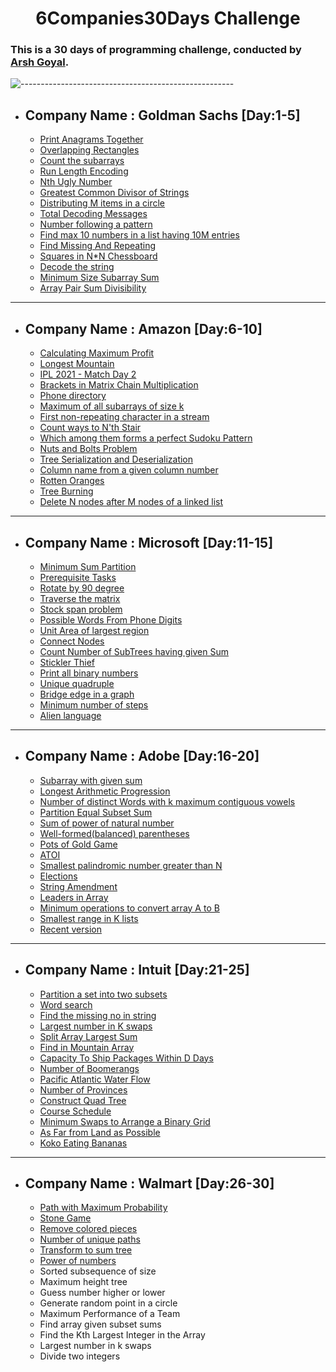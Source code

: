 ## <h1 align="center">6Companies30Days Challenge</h1>

### This is a 30 days of programming challenge, conducted by [Arsh Goyal](https://bit.ly/arshgoyalyt). 

![-----------------------------------------------------](https://raw.githubusercontent.com/andreasbm/readme/master/assets/lines/rainbow.png)
- ## Company Name : Goldman Sachs [Day:1-5]
  - [Print Anagrams Together](https://github.com/pilipi-puu-puu/6companies30Days/blob/main/Goldman%20Sachs/print_anagram.cpp)
  - [Overlapping Rectangles](https://github.com/pilipi-puu-puu/6companies30Days/blob/main/Goldman%20Sachs/overlapping_rectangles.cpp)
  - [Count the subarrays](https://github.com/pilipi-puu-puu/6companies30Days/blob/main/Goldman%20Sachs/Count_the_subarrays.cpp)
  - [Run Length Encoding](https://github.com/pilipi-puu-puu/6companies30Days/blob/main/Goldman%20Sachs/run_length_encoding.cpp)
  - [Nth Ugly Number](https://github.com/pilipi-puu-puu/6companies30Days/blob/main/Goldman%20Sachs/ugly_number.cpp)
  - [Greatest Common Divisor of Strings](https://github.com/pilipi-puu-puu/6companies30Days/blob/main/Goldman%20Sachs/greatest_common_div.cpp)
  - [Distributing M items in a circle](https://github.com/pilipi-puu-puu/6companies30Days/blob/main/Goldman%20Sachs/distribute_mitems.cpp)
  - [Total Decoding Messages](https://github.com/pilipi-puu-puu/6companies30Days/blob/main/Goldman%20Sachs/total_decoding_msg.cpp)
  - [Number following a pattern](https://github.com/pilipi-puu-puu/6companies30Days/blob/main/Goldman%20Sachs/number_following_pattern.cpp)
  - [Find max 10 numbers in a list having 10M entries](https://github.com/pilipi-puu-puu/6companies30Days/blob/main/Goldman%20Sachs/max_10_num_in_list.cpp)
  - [Find Missing And Repeating](https://github.com/pilipi-puu-puu/6companies30Days/blob/main/Goldman%20Sachs/find_missing_repeating.cpp)
  - [Squares in N*N Chessboard](https://github.com/pilipi-puu-puu/6companies30Days/blob/main/Goldman%20Sachs/squares_in_chessboard.cpp)
  - [Decode the string](https://github.com/pilipi-puu-puu/6companies30Days/blob/main/Goldman%20Sachs/decode_the_string.cpp)
  - [Minimum Size Subarray Sum](https://github.com/pilipi-puu-puu/6companies30Days/blob/main/Goldman%20Sachs/minimum_size_subarrays.cpp)
  - [Array Pair Sum Divisibility](https://github.com/pilipi-puu-puu/6companies30Days/blob/main/Goldman%20Sachs/pair_sum_divisibility.cpp)

---
    
- ## Company Name : Amazon [Day:6-10]
  - [Calculating Maximum Profit](https://github.com/pilipi-puu-puu/6companies30Days/blob/main/Amazon/maximum_profit.cpp)
  - [Longest Mountain](https://github.com/pilipi-puu-puu/6companies30Days/blob/main/Amazon/longest_mountain.cpp)
  - [IPL 2021 - Match Day 2](https://github.com/pilipi-puu-puu/6companies30Days/blob/main/Amazon/IPL_2021.cpp)
  - [Brackets in Matrix Chain Multiplication](https://github.com/pilipi-puu-puu/6companies30Days/blob/main/Amazon/matrix_chain.cpp)
  - [Phone directory](https://github.com/pilipi-puu-puu/6companies30Days/blob/main/Amazon/phone_directory.cpp)
  - [Maximum of all subarrays of size k](https://github.com/pilipi-puu-puu/6companies30Days/blob/main/Amazon/max_subarray.cpp)
  - [First non-repeating character in a stream](https://github.com/pilipi-puu-puu/6companies30Days/blob/main/Amazon/non_repeating.cpp)
  - [Count ways to N'th Stair](https://github.com/pilipi-puu-puu/6companies30Days/blob/main/Amazon/Nth_stair.cpp)
  - [Which among them forms a perfect Sudoku Pattern](https://github.com/pilipi-puu-puu/6companies30Days/blob/main/Amazon/validSudoku.cpp)
  - [Nuts and Bolts Problem](https://github.com/pilipi-puu-puu/6companies30Days/blob/main/Amazon/nuts_bolts.cpp)
  - [Tree Serialization and Deserialization](https://github.com/pilipi-puu-puu/6companies30Days/blob/main/Amazon/serialize_deserialize.cpp)
  - [Column name from a given column number](https://github.com/pilipi-puu-puu/6companies30Days/blob/main/Amazon/coloumn_number.cpp)
  - [Rotten Oranges](https://github.com/pilipi-puu-puu/6companies30Days/blob/main/Amazon/rottenoranges.cpp)
  - [Tree Burning ](https://github.com/pilipi-puu-puu/6companies30Days/blob/main/Amazon/burningTree.cpp)
  - [Delete N nodes after M nodes of a linked list](https://github.com/pilipi-puu-puu/6companies30Days/blob/main/Amazon/delete_N_nodes_after_M_nodes.cpp)

---

- ## Company Name : Microsoft [Day:11-15]
  - [Minimum Sum Partition](https://github.com/pilipi-puu-puu/6companies30Days/blob/main/Microsoft/Min_sum_partition.cpp)
  - [Prerequisite Tasks](https://github.com/pilipi-puu-puu/6companies30Days/blob/main/Microsoft/Prerequisite_tasks.cpp)
  - [Rotate by 90 degree](https://github.com/pilipi-puu-puu/6companies30Days/blob/main/Microsoft/rotate_90.cpp)
  - [Traverse the matrix](https://github.com/pilipi-puu-puu/6companies30Days/blob/main/Microsoft/spirally_traverse_matrix.cpp)
  - [Stock span problem](https://github.com/pilipi-puu-puu/6companies30Days/blob/main/Microsoft/stock_span.cpp)
  - [Possible Words From Phone Digits](https://github.com/pilipi-puu-puu/6companies30Days/blob/main/Microsoft/possible_words_frm_phn_digits.cpp)
  - [Unit Area of largest region](https://github.com/pilipi-puu-puu/6companies30Days/blob/main/Microsoft/unit_area_largest_region.cpp)
  - [Connect Nodes](https://github.com/pilipi-puu-puu/6companies30Days/blob/main/Microsoft/connect_nodes.cpp)
  - [Count Number of SubTrees having given Sum](https://github.com/pilipi-puu-puu/6companies30Days/blob/main/Microsoft/count_subtrees.cpp)
  - [Stickler Thief](https://github.com/pilipi-puu-puu/6companies30Days/blob/main/Microsoft/Stickler_thief.cpp)
  - [Print all binary numbers](https://github.com/pilipi-puu-puu/6companies30Days/blob/main/Microsoft/binary_numbers.cpp)
  - [Unique quadruple](https://github.com/pilipi-puu-puu/6companies30Days/blob/main/Microsoft/unique_quadruple.cpp)
  - [Bridge edge in a graph](https://github.com/pilipi-puu-puu/6companies30Days/blob/main/Microsoft/bridge_edges_graph.cpp)
  - [Minimum number of steps](https://github.com/pilipi-puu-puu/6companies30Days/blob/main/Microsoft/min_steps.cpp)
  - [Alien language](https://github.com/pilipi-puu-puu/6companies30Days/blob/main/Microsoft/alien_dictionary.cpp)

---

- ## Company Name : Adobe [Day:16-20]
  - [Subarray with given sum](https://github.com/pilipi-puu-puu/6companies30Days/blob/main/Adobe/Subarray_with_given_sum.cpp)
  - [Longest Arithmetic Progression](https://github.com/pilipi-puu-puu/6companies30Days/blob/main/Adobe/LLAP.cpp)
  - [Number of distinct Words with k maximum contiguous vowels](https://github.com/pilipi-puu-puu/6companies30Days/blob/main/Adobe/Distinctwords.cpp)
  - [Partition Equal Subset Sum](https://github.com/pilipi-puu-puu/6companies30Days/blob/main/Adobe/partitionequal_subset_sum.cpp)
  - [Sum of power of natural number](https://github.com/pilipi-puu-puu/6companies30Days/blob/main/Adobe/sum_of_power_of_natural_num.cpp)
  - [Well-formed(balanced) parentheses](https://github.com/pilipi-puu-puu/6companies30Days/blob/main/Adobe/generate_parenthesis.cpp)
  - [Pots of Gold Game](https://github.com/pilipi-puu-puu/6companies30Days/blob/main/Adobe/pots_of_gold_game.cpp)
  - [ATOI](https://github.com/pilipi-puu-puu/6companies30Days/blob/main/Adobe/ATOI.cpp)
  - [Smallest palindromic number greater than N ](https://github.com/pilipi-puu-puu/6companies30Days/blob/main/Adobe/higher_palindrome_number.cpp)
  - [Elections](https://github.com/pilipi-puu-puu/6companies30Days/blob/main/Adobe/Elections.cpp)
  - [String Amendment](https://github.com/pilipi-puu-puu/6companies30Days/blob/main/Adobe/String%20Amendment.cpp)
  - [Leaders in Array](https://github.com/pilipi-puu-puu/6companies30Days/blob/main/Adobe/leaders_in_array.cpp)
  - [Minimum operations to convert array A to B](https://github.com/pilipi-puu-puu/6companies30Days/blob/main/Adobe/min_operations.cpp)
  - [Smallest range in K lists](https://github.com/pilipi-puu-puu/6companies30Days/blob/main/Adobe/smallest_range.cpp)
  - [Recent version](https://github.com/pilipi-puu-puu/6companies30Days/blob/main/Adobe/recent_version.cpp)


---

- ## Company Name : Intuit [Day:21-25]
  - [Partition a set into two subsets](https://github.com/pilipi-puu-puu/6companies30Days/blob/main/Intuit/Set_partition.cpp)
  - [Word search](https://github.com/pilipi-puu-puu/6companies30Days/blob/main/Intuit/word_search.cpp)
  - [Find the missing no in string](https://github.com/pilipi-puu-puu/6companies30Days/blob/main/Intuit/Missing_no_in_string.cpp)
  - [Largest number in K swaps](https://github.com/pilipi-puu-puu/6companies30Days/blob/main/Intuit/largestnum_k_swaps.cpp)
  - [Split Array Largest Sum](https://github.com/pilipi-puu-puu/6companies30Days/blob/main/Intuit/split_array.cpp)
  - [Find in Mountain Array](https://github.com/pilipi-puu-puu/6companies30Days/blob/main/Intuit/find_in_mountain_array.cpp)
  - [Capacity To Ship Packages Within D Days](https://github.com/pilipi-puu-puu/6companies30Days/blob/main/Intuit/ship_packages.cpp)
  - [Number of Boomerangs](https://github.com/pilipi-puu-puu/6companies30Days/blob/main/Intuit/no_of_boomerang.cpp)
  - [Pacific Atlantic Water Flow](https://github.com/pilipi-puu-puu/6companies30Days/blob/main/Intuit/pacifice_atlantic_waterflow.cpp)
  - [Number of Provinces](https://github.com/pilipi-puu-puu/6companies30Days/blob/main/Intuit/no_of_provinces.cpp)
  - [Construct Quad Tree](https://github.com/pilipi-puu-puu/6companies30Days/blob/main/Intuit/quad_tree.cpp)
  - [Course Schedule](https://github.com/pilipi-puu-puu/6companies30Days/blob/main/Intuit/course_schedule.cpp)
  - [Minimum Swaps to Arrange a Binary Grid](https://github.com/pilipi-puu-puu/6companies30Days/blob/main/Intuit/minimum_swaps.cpp)
  - [As Far from Land as Possible](https://github.com/pilipi-puu-puu/6companies30Days/blob/main/Intuit/asfarpossible.cpp)
  - [Koko Eating Bananas](https://github.com/pilipi-puu-puu/6companies30Days/blob/main/Intuit/koko_eating_banana.cpp)

---

- ## Company Name : Walmart [Day:26-30]
  - [Path with Maximum Probability](https://github.com/pilipi-puu-puu/6companies30Days/blob/main/Walmart/path_max_prob.cpp)
  - [Stone Game](https://github.com/pilipi-puu-puu/6companies30Days/blob/main/Walmart/stonegame.cpp)
  - [Remove colored pieces](https://github.com/pilipi-puu-puu/6companies30Days/blob/main/Walmart/removed_color.cpp)
  - [Number of unique paths](https://github.com/pilipi-puu-puu/6companies30Days/blob/main/Walmart/no_of_unique_paths.cpp)
  - [Transform to sum tree](https://github.com/pilipi-puu-puu/6companies30Days/blob/main/Walmart/transform_sum_tree.cpp)
  - [Power of numbers](https://github.com/pilipi-puu-puu/6companies30Days/blob/main/Walmart/power_of_num.cpp)
  - Sorted subsequence of size
  - Maximum height tree
  - Guess number higher or lower
  - Generate random point in a circle
  - Maximum Performance of a Team
  - Find array given subset sums
  - Find the Kth Largest Integer in the Array
  - Largest number in k swaps
  - Divide two integers
